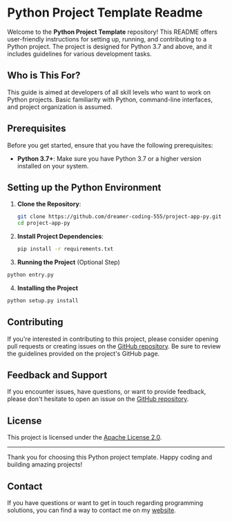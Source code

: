 # Python Project Template Readme

Welcome to the **Python Project Template** repository! This README offers user-friendly instructions for setting up, running, and contributing to a Python project. The project is designed for Python 3.7 and above, and it includes guidelines for various development tasks. 

## Who is This For?

This guide is aimed at developers of all skill levels who want to work on Python projects. Basic familiarity with Python, command-line interfaces, and project organization is assumed.

## Prerequisites

Before you get started, ensure that you have the following prerequisites:

- **Python 3.7+**: Make sure you have Python 3.7 or a higher version installed on your system.

## Setting up the Python Environment

1. **Clone the Repository**:
   ```bash
   git clone https://github.com/dreamer-coding-555/project-app-py.git
   cd project-app-py
   ```

2. **Install Project Dependencies**:
   ```bash
   pip install -r requirements.txt
   ```

3. **Running the Project** (Optional Step)

```bash
python entry.py
```

4. **Installing the Project**

```bash
python setup.py install
```

## Contributing

If you're interested in contributing to this project, please consider opening pull requests or creating issues on the [GitHub repository](https://github.com/dreamer-coding-555/project-app-py). Be sure to review the guidelines provided on the project's GitHub page.

## Feedback and Support

If you encounter issues, have questions, or want to provide feedback, please don't hesitate to open an issue on the [GitHub repository](https://github.com/dreamer-coding-555/project-app-py/issues).

## License

This project is licensed under the [Apache License 2.0](LICENSE).

---

Thank you for choosing this Python project template. Happy coding and building amazing projects!

## Contact

If you have questions or want to get in touch regarding programming solutions, you can find a way to contact me on my [website](https://trilobite.home.blog/contact/).
